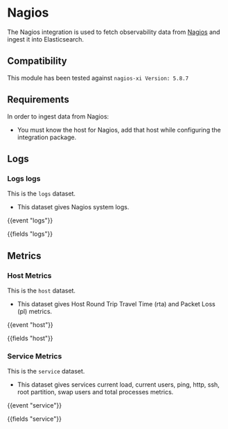 # Nagios

The Nagios integration is used to fetch observability data from [Nagios](https://www.nagios.org/documentation/) and ingest it into Elasticsearch.

## Compatibility

This module has been tested against `nagios-xi Version: 5.8.7`

## Requirements

In order to ingest data from Nagios:
- You must know the host for Nagios, add that host while configuring the integration package.

## Logs

### Logs logs

This is the `logs` dataset.

- This dataset gives Nagios system logs.

{{event "logs"}}

{{fields "logs"}}

## Metrics

### Host Metrics

This is the `host` dataset.

- This dataset gives Host Round Trip Travel Time (rta) and Packet Loss (pl) metrics.

{{event "host"}}

{{fields "host"}}

### Service Metrics

This is the `service` dataset.

- This dataset gives services current load, current users, ping, http, ssh, root partition, swap users and total processes metrics.

{{event "service"}}

{{fields "service"}}
